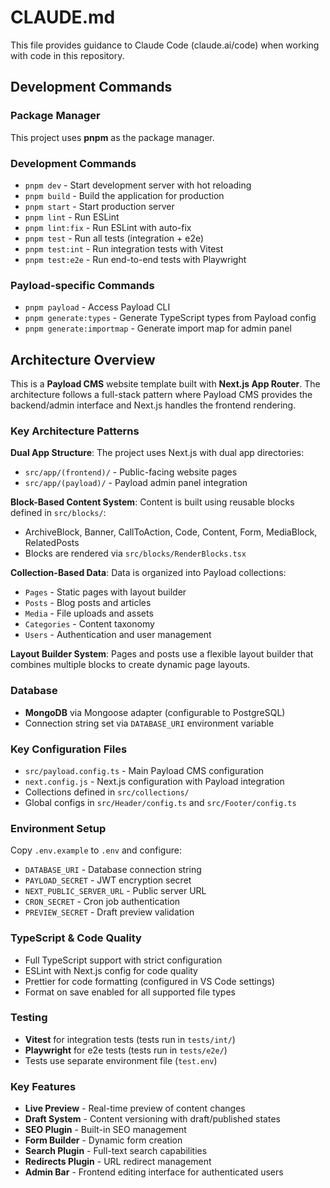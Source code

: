 # CLAUDE.md

This file provides guidance to Claude Code (claude.ai/code) when working with code in this repository.

## Development Commands

### Package Manager
This project uses **pnpm** as the package manager.

### Development Commands
- `pnpm dev` - Start development server with hot reloading
- `pnpm build` - Build the application for production
- `pnpm start` - Start production server
- `pnpm lint` - Run ESLint
- `pnpm lint:fix` - Run ESLint with auto-fix
- `pnpm test` - Run all tests (integration + e2e)
- `pnpm test:int` - Run integration tests with Vitest
- `pnpm test:e2e` - Run end-to-end tests with Playwright

### Payload-specific Commands
- `pnpm payload` - Access Payload CLI
- `pnpm generate:types` - Generate TypeScript types from Payload config
- `pnpm generate:importmap` - Generate import map for admin panel

## Architecture Overview

This is a **Payload CMS** website template built with **Next.js App Router**. The architecture follows a full-stack pattern where Payload CMS provides the backend/admin interface and Next.js handles the frontend rendering.

### Key Architecture Patterns

**Dual App Structure**: The project uses Next.js with dual app directories:
- `src/app/(frontend)/` - Public-facing website pages
- `src/app/(payload)/` - Payload admin panel integration

**Block-Based Content System**: Content is built using reusable blocks defined in `src/blocks/`:
- ArchiveBlock, Banner, CallToAction, Code, Content, Form, MediaBlock, RelatedPosts
- Blocks are rendered via `src/blocks/RenderBlocks.tsx`

**Collection-Based Data**: Data is organized into Payload collections:
- `Pages` - Static pages with layout builder
- `Posts` - Blog posts and articles
- `Media` - File uploads and assets
- `Categories` - Content taxonomy
- `Users` - Authentication and user management

**Layout Builder System**: Pages and posts use a flexible layout builder that combines multiple blocks to create dynamic page layouts.

### Database
- **MongoDB** via Mongoose adapter (configurable to PostgreSQL)
- Connection string set via `DATABASE_URI` environment variable

### Key Configuration Files
- `src/payload.config.ts` - Main Payload CMS configuration
- `next.config.js` - Next.js configuration with Payload integration
- Collections defined in `src/collections/`
- Global configs in `src/Header/config.ts` and `src/Footer/config.ts`

### Environment Setup
Copy `.env.example` to `.env` and configure:
- `DATABASE_URI` - Database connection string
- `PAYLOAD_SECRET` - JWT encryption secret
- `NEXT_PUBLIC_SERVER_URL` - Public server URL
- `CRON_SECRET` - Cron job authentication
- `PREVIEW_SECRET` - Draft preview validation

### TypeScript & Code Quality
- Full TypeScript support with strict configuration
- ESLint with Next.js config for code quality
- Prettier for code formatting (configured in VS Code settings)
- Format on save enabled for all supported file types

### Testing
- **Vitest** for integration tests (tests run in `tests/int/`)
- **Playwright** for e2e tests (tests run in `tests/e2e/`)
- Tests use separate environment file (`test.env`)

### Key Features
- **Live Preview** - Real-time preview of content changes
- **Draft System** - Content versioning with draft/published states
- **SEO Plugin** - Built-in SEO management
- **Form Builder** - Dynamic form creation
- **Search Plugin** - Full-text search capabilities
- **Redirects Plugin** - URL redirect management
- **Admin Bar** - Frontend editing interface for authenticated users